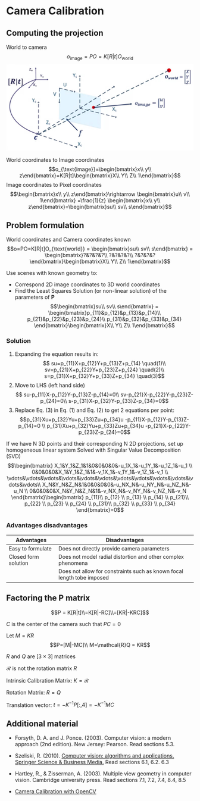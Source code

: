 # Camera Calibration

## Computing the projection

World to camera
$$o_{\text{image}}=PO=K[R|t]O_{\text{world}}$$
![world to camera](../The%20Camera%20Sensor/World%20to%20image%20(simplified%20camera).jpg)

World coordinates to Image coordinates
$$o_{\text{image}}=\begin{bmatrix}x\\ y\\ z\end{bmatrix}=K[R|t]\begin{bmatrix}X\\ Y\\ Z\\ 1\end{bmatrix}$$
Image coordinates to Pixel coordinates
$$\begin{bmatrix}x\\ y\\ z\end{bmatrix}\rightarrow \begin{bmatrix}u\\ v\\ 1\end{bmatrix} =\frac{1}{z} \begin{bmatrix}x\\ y\\ z\end{bmatrix}=\begin{bmatrix}su\\ sv\\ s\end{bmatrix}$$

## Problem formulation

World coordinates and Camera coordinates known
$$o=PO=K[R|t]O_{\text{world}} = \begin{bmatrix}su\\ sv\\ s\end{bmatrix} = \begin{bmatrix}?&?&?&?\\
?&?&?&?\\
?&?&?&?
\end{bmatrix}\begin{bmatrix}X\\ Y\\ Z\\ 1\end{bmatrix}$$

Use scenes with known geometry to:
* Correspond 2D image coordinates to 3D world coordinates
* Find the Least Squares Solution (or non-linear solution) of the parameters of $\bm{P}$
$$\begin{bmatrix}su\\ sv\\ s\end{bmatrix} = \begin{bmatrix}p_{11}&p_{12}&p_{13}&p_{14}\\
p_{21}&p_{22}&p_{23}&p_{24}\\
p_{31}&p_{32}&p_{33}&p_{34}
\end{bmatrix}\begin{bmatrix}X\\ Y\\ Z\\ 1\end{bmatrix}$$

### Solution
1. Expanding the equation results in:$$
su=p_{11}X+p_{12}Y+p_{13}Z+p_{14} \quad(1)\\
sv=p_{21}X+p_{22}Y+p_{23}Z+p_{24} \quad(2)\\
s=p_{31}X+p_{32}Y+p_{33}Z+p_{34} \quad(3)$$
2. Move to LHS (left hand side)$$
su-p_{11}X-p_{12}Y-p_{13}Z-p_{14}=0\\
sv-p_{21}X-p_{22}Y-p_{23}Z-p_{24}=0\\
s-p_{31}X-p_{32}Y-p_{33}Z-p_{34}=0$$
3. Replace Eq. (3) in Eq. (1) and Eq. (2) to get 2 equations per point:
$$p_{31}Xu+p_{32}Yu+p_{33}Zu+p_{34}u
-p_{11}X-p_{12}Y-p_{13}Z-p_{14}=0 \\
p_{31}Xu+p_{32}Yu+p_{33}Zu+p_{34}u
-p_{21}X-p_{22}Y-p_{23}Z-p_{24}=0$$

If we have N 3D points and their corresponding N 2D projections,
set up homogeneous linear system
Solved with Singular Value Decomposition (SVD)
$$\begin{bmatrix}
X_1&Y_1&Z_1&1&0&0&0&0&-u_1X_1&-u_1Y_1&-u_1Z_1&-u_1 \\
0&0&0&0&X_1&Y_1&Z_1&1&-v_1X_1&-v_1Y_1&-v_1Z_1&-v_1 \\
\vdots&\vdots&\vdots&\vdots&\vdots&\vdots&\vdots&\vdots&\vdots&\vdots&\vdots&\vdots\\
X_N&Y_N&Z_N&1&0&0&0&0&-u_NX_N&-u_NY_N&-u_NZ_N&-u_N \\
0&0&0&0&X_N&Y_N&Z_N&1&-v_NX_N&-v_NY_N&-v_NZ_N&-v_N
\end{bmatrix}\begin{bmatrix}
p_{11}\\ p_{12} \\ p_{13} \\ p_{14} \\
p_{21}\\ p_{22} \\ p_{23} \\ p_{24} \\
p_{31}\\ p_{32} \\ p_{33} \\ p_{34}
\end{bmatrix}=0$$

### Advantages disadvantages
|Advantages|Disadvantages|
|-|-|
|Easy to formulate|Does not directly provide camera parameters|
|Closed form solution|Does not model radial distortion and other complex phenomena|
| | Does not allow for constraints such as known focal length tobe imposed|

## Factoring the P matrix

$$P = K[R|t]\\=K[R|-RC]\\=[KR|-KRC]$$

$C$ is the center of the camera such that $PC=0$

Let $M=KR$
$$P=[M|-MC]\\ M=\mathcal{R}Q = KR$$

$R$ and $Q$ are $[3\times3]$ matrices

$\mathcal{R}$ is not the rotation matrix $R$

Intrinsic Calibration Matrix: $K=\mathcal{R}$

Rotation Matrix: $R=Q$

Translation vector: $t=-K^{-1}P[:,4] = -K^{-1}MC$

## Additional material

* Forsyth, D. A. and J. Ponce. (2003). Computer vision: a modern approach (2nd edition). New Jersey: Pearson. Read sections 5.3.

* Szeliski, R. (2010). [Computer vision: algorithms and applications. Springer Science & Business Media.](http://szeliski.org/Book/drafts/SzeliskiBook_20100903_draft.pdf) Read sections 6.1, 6.2. 6.3

* Hartley, R., & Zisserman, A. (2003). Multiple view geometry in computer vision. Cambridge university press. Read sections 7.1, 7.2, 7.4, 8.4, 8.5

* [Camera Calibration with OpenCV](https://docs.opencv.org/3.4.3/dc/dbb/tutorial_py_calibration.html)
